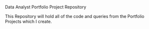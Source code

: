 Data Analyst Portfolio Project Repository

This Repository will hold all of the code and queries from the Portfolio Projects which I create.
